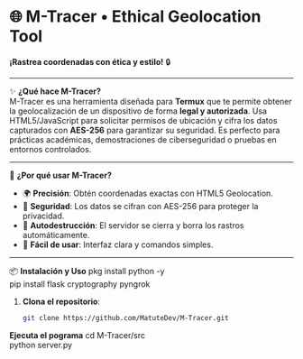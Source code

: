 # 🌐 M-Tracer • Ethical Geolocation Tool  
**¡Rastrea coordenadas con ética y estilo!** 🔒  

---

✨ **¿Qué hace M-Tracer?**  
M-Tracer es una herramienta diseñada para **Termux** que te permite obtener la geolocalización de un dispositivo de forma **legal y autorizada**. Usa HTML5/JavaScript para solicitar permisos de ubicación y cifra los datos capturados con **AES-256** para garantizar su seguridad. Es perfecto para prácticas académicas, demostraciones de ciberseguridad o pruebas en entornos controlados.  

---

🚀 **¿Por qué usar M-Tracer?**  
- 🌍 **Precisión**: Obtén coordenadas exactas con HTML5 Geolocation.  
- 🔐 **Seguridad**: Los datos se cifran con AES-256 para proteger la privacidad.  
- 🔄 **Autodestrucción**: El servidor se cierra y borra los rastros automáticamente.  
- 🎨 **Fácil de usar**: Interfaz clara y comandos simples.  

---

📦 **Instalación y Uso**
pkg install python -y  
pip install flask cryptography pyngrok  

1. **Clona el repositorio**:  
   ```bash
   git clone https://github.com/MatuteDev/M-Tracer.git

**Ejecuta el pograma**
cd M-Tracer/src  
python server.py  
